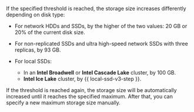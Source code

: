 
If the specified threshold is reached, the storage size increases differently depending on disk type:

* For network HDDs and SSDs, by the higher of the two values: 20 GB or 20% of the current disk size.
* For non-replicated SSDs and ultra high-speed network SSDs with three replicas, by 93 GB.
* For local SSDs:

    * In an **Intel Broadwell** or **Intel Cascade Lake** cluster, by 100 GB.
    * **Intel Ice Lake** cluster, by {{ local-ssd-v3-step }}.


If the threshold is reached again, the storage size will be automatically increased until it reaches the specified maximum. After that, you can specify a new maximum storage size manually.
